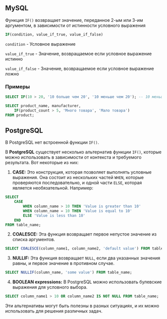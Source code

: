 ## MySQL

Функция `IF()` возвращает значение, переданное 2-ым или 3-им аргументом, в зависимости от истинности условного выражения

```sql
IF(condition, value_if_true, value_if_false)
```
`condition` - Условное выражение

`value_if_true` - Значение, возвращаемое если условное выражение истинно

`value_if_false` - Значение, возвращаемое если условное выражение ложно

### Примеры
```sql
SELECT IF(10 > 20, '10 больше чем 20', '10 меньше чем 20'); -- 10 меньше чем 20
```

```sql
SELECT product_name, manufacturer,
    IF(product_count > 5, 'Много товара', 'Мало товара')
FROM product;
```

## PostgreSQL

В PostgreSQL нет встроенной функции `IF()`. 

В **PostgreSQL** существует несколько альтернатив функции `IF()`, которые можно использовать в зависимости от контекста и требуемого результата. Вот некоторые из них:

1) **CASE:** Это конструкция, которая позволяет выполнять условные выражения. Она состоит из нескольких частей `WHEN`, которые проверяются последовательно, и одной части `ELSE`, которая является необязательной. Например:
```sql
SELECT
    CASE
        WHEN column_name > 10 THEN 'Value is greater than 10'
        WHEN column_name = 10 THEN 'Value is equal to 10'
        ELSE 'Value is less than 10'
    END
FROM table_name;
```

2) **COALESCE:** Эта функция возвращает первое непустое значение из списка аргументов.
```sql
SELECT COALESCE(column_name1, column_name2, 'default value') FROM table_name;
```

3) **NULLIF:** Эта функция возвращает `NULL`, если два указанных значения равны, и первое значение в противном случае.

```sql
SELECT NULLIF(column_name, 'some value') FROM table_name;
```

4) **BOOLEAN expressions:** В PostgreSQL можно использовать булевские выражения для условного выбора.
```sql
SELECT column_name1 > 10 OR column_name2 IS NOT NULL FROM table_name;
```

Эти альтернативы могут быть полезны в разных ситуациях, и их можно использовать для решения различных задач.
